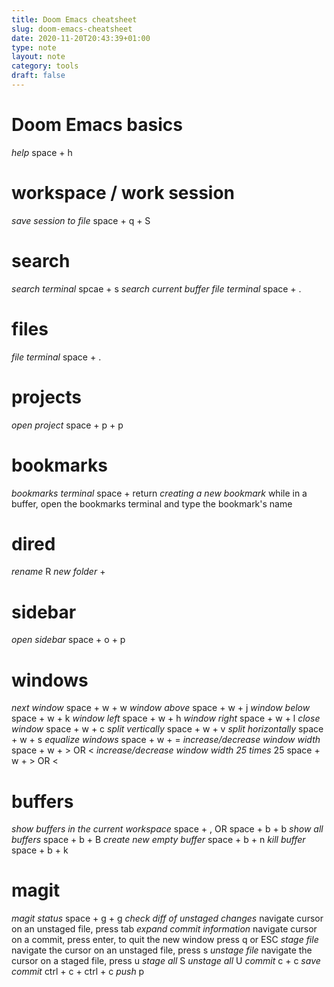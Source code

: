 ```yaml
---
title: Doom Emacs cheatsheet
slug: doom-emacs-cheatsheet
date: 2020-11-20T20:43:39+01:00
type: note
layout: note
category: tools
draft: false
---
```



# Doom Emacs basics

*help* space + h

# workspace / work session
*save session to file* space + q + S

# search
*search terminal* spcae + s
*search current buffer*
*file terminal* space + .

# files
*file terminal* space + .

# projects
*open project* space + p + p

# bookmarks
*bookmarks terminal* space + return
*creating a new bookmark* while in a buffer, open the bookmarks terminal and type the bookmark's name

# dired
*rename* R
*new folder* +

# sidebar
*open sidebar* space + o + p

# windows 
*next window* space + w + w
*window above* space + w + j
*window below* space + w + k
*window left* space + w + h
*window right* space + w + l
*close window* space + w + c
*split vertically* space + w + v
*split horizontally* space + w + s
*equalize windows* space + w + =
*increase/decrease window width* space + w + > OR <
*increase/decrease window width 25 times* 25 space + w + > OR <

# buffers
*show buffers in the current workspace* space + , OR space + b + b
*show all buffers* space + b + B
*create new empty buffer* space + b + n
*kill buffer* space + b + k

# magit
*magit status* space + g + g
*check diff of unstaged changes* navigate cursor on an unstaged file, press tab
*expand commit information* navigate cursor on a commit, press enter, to quit the new window press q or ESC
*stage file* navigate the cursor on an unstaged file, press s
*unstage file* navigate the cursor on a staged file, press u
*stage all* S
*unstage all* U
*commit* c + c
*save commit* ctrl + c + ctrl + c
*push* p
